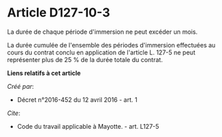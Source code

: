 # Article D127-10-3

La durée de chaque période d'immersion ne peut excéder un mois. 

La durée cumulée de l'ensemble des périodes d'immersion effectuées au cours du contrat conclu en application de l'article L.
127-5 ne peut représenter plus de 25 % de la durée totale du contrat.

**Liens relatifs à cet article**

_Créé par_:

  - Décret n°2016-452 du 12 avril 2016 - art. 1

_Cite_:

  - Code du travail applicable à Mayotte. - art. L127-5
